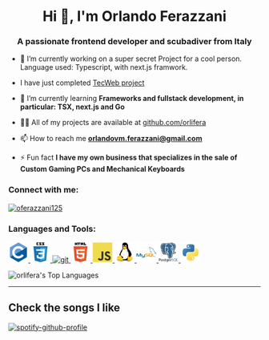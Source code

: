 <h1 align="center">Hi 👋, I'm Orlando Ferazzani</h1>
<h3 align="center">A passionate frontend developer and scubadiver from Italy</h3>

- 🔭 I’m currently working on a super secret Project for a cool person. Language used: Typescript, with next.js framwork. 

- I have just completed [TecWeb project](https://github.com/orlifera/TecWeb)

- 🌱 I’m currently learning **Frameworks and fullstack development, in particular: TSX, next.js and Go**

- 👨‍💻 All of my projects are available at [github.com/orlifera](github.com/orlifera)

- 📫 How to reach me **orlandovm.ferazzani@gmail.com**

- ⚡ Fun fact **I have my own business that specializes in the sale of Custom Gaming PCs and Mechanical Keyboards**

<h3 align="left">Connect with me:</h3>
<p align="left">
<a href="https://instagram.com/oferazzani125" target="blank"><img align="center" src="https://raw.githubusercontent.com/rahuldkjain/github-profile-readme-generator/master/src/images/icons/Social/instagram.svg" alt="oferazzani125" height="30" width="40" /></a>
</p>

<h3 align="left">Languages and Tools:</h3>
<p align="left"> <a href="https://www.cprogramming.com/" target="_blank" rel="noreferrer"> <img src="https://raw.githubusercontent.com/devicons/devicon/master/icons/c/c-original.svg" alt="c" width="40" height="40"/> </a> <a href="https://www.w3schools.com/css/" target="_blank" rel="noreferrer"> <img src="https://raw.githubusercontent.com/devicons/devicon/master/icons/css3/css3-original-wordmark.svg" alt="css3" width="40" height="40"/> </a> <a href="https://git-scm.com/" target="_blank" rel="noreferrer"> <img src="https://www.vectorlogo.zone/logos/git-scm/git-scm-icon.svg" alt="git" width="40" height="40"/> </a> <a href="https://www.w3.org/html/" target="_blank" rel="noreferrer"> <img src="https://raw.githubusercontent.com/devicons/devicon/master/icons/html5/html5-original-wordmark.svg" alt="html5" width="40" height="40"/> </a> <a href="https://developer.mozilla.org/en-US/docs/Web/JavaScript" target="_blank" rel="noreferrer"> <img src="https://raw.githubusercontent.com/devicons/devicon/master/icons/javascript/javascript-original.svg" alt="javascript" width="40" height="40"/> </a> <a href="https://www.linux.org/" target="_blank" rel="noreferrer"> <img src="https://raw.githubusercontent.com/devicons/devicon/master/icons/linux/linux-original.svg" alt="linux" width="40" height="40"/> </a> <a href="https://www.mysql.com/" target="_blank" rel="noreferrer"> <img src="https://raw.githubusercontent.com/devicons/devicon/master/icons/mysql/mysql-original-wordmark.svg" alt="mysql" width="40" height="40"/> </a> <a href="https://www.postgresql.org" target="_blank" rel="noreferrer"> <img src="https://raw.githubusercontent.com/devicons/devicon/master/icons/postgresql/postgresql-original-wordmark.svg" alt="postgresql" width="40" height="40"/> </a> <a href="https://www.python.org" target="_blank" rel="noreferrer"> <img src="https://raw.githubusercontent.com/devicons/devicon/master/icons/python/python-original.svg" alt="python" width="40" height="40"/> </a> </p>

![orlifera's Top Languages](https://github-readme-stats.vercel.app/api/top-langs/?username=orlifera&theme=tokyonight&show_icons=true&hide_border=true&layout=compact)
<hr></hr>
<h2>Check the songs I like</h2>

[![spotify-github-profile](https://spotify-github-profile.kittinanx.com/api/view?uid=oferazzani125&cover_image=true&theme=novatorem&show_offline=true&background_color=121212&interchange=false&bar_color=53b14f&bar_color_cover=false)](https://github.com/kittinan/spotify-github-profile)
